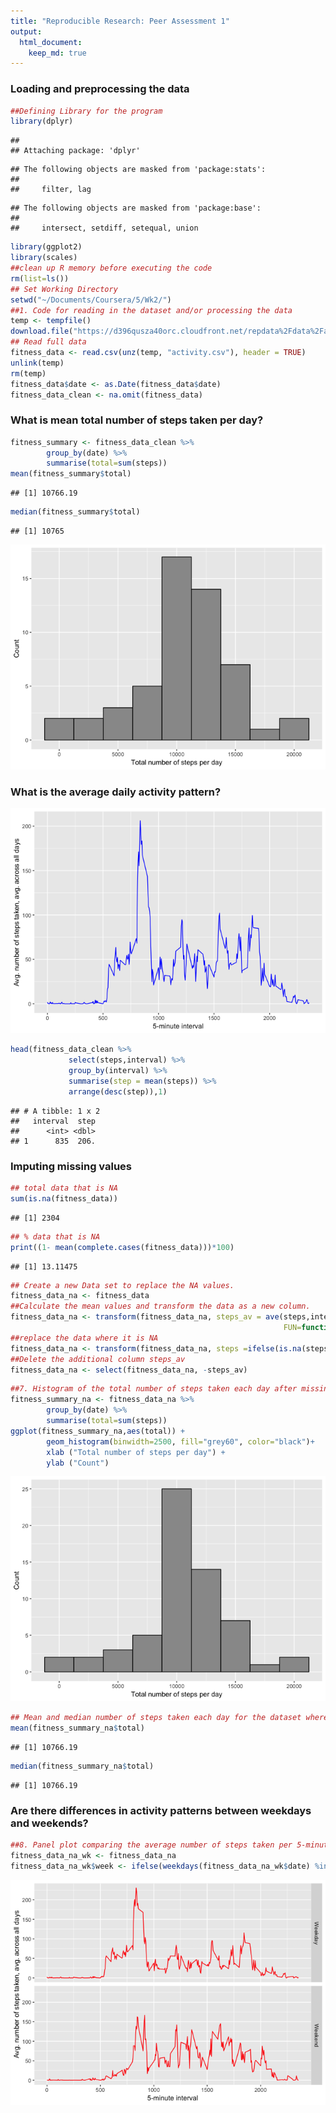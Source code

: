 ```yaml
---
title: "Reproducible Research: Peer Assessment 1"
output: 
  html_document:
    keep_md: true
---
```




### Loading and preprocessing the data



```r
##Defining Library for the program
library(dplyr)
```

```
## 
## Attaching package: 'dplyr'
```

```
## The following objects are masked from 'package:stats':
## 
##     filter, lag
```

```
## The following objects are masked from 'package:base':
## 
##     intersect, setdiff, setequal, union
```

```r
library(ggplot2)
library(scales)
##clean up R memory before executing the code
rm(list=ls())
## Set Working Directory
setwd("~/Documents/Coursera/5/Wk2/")
##1. Code for reading in the dataset and/or processing the data
temp <- tempfile()
download.file("https://d396qusza40orc.cloudfront.net/repdata%2Fdata%2Factivity.zip",temp)
## Read full data
fitness_data <- read.csv(unz(temp, "activity.csv"), header = TRUE)
unlink(temp)
rm(temp)
fitness_data$date <- as.Date(fitness_data$date)
fitness_data_clean <- na.omit(fitness_data)
```


### What is mean total number of steps taken per day?



```r
fitness_summary <- fitness_data_clean %>% 
        group_by(date) %>% 
        summarise(total=sum(steps))
mean(fitness_summary$total)
```

```
## [1] 10766.19
```

```r
median(fitness_summary$total)
```

```
## [1] 10765
```

![](PA1_template_files/figure-html/unnamed-chunk-3-1.png)<!-- -->


### What is the average daily activity pattern?


![](PA1_template_files/figure-html/unnamed-chunk-4-1.png)<!-- -->


```r
head(fitness_data_clean %>%
             select(steps,interval) %>%
             group_by(interval) %>%
             summarise(step = mean(steps)) %>%
             arrange(desc(step)),1)
```

```
## # A tibble: 1 x 2
##   interval  step
##      <int> <dbl>
## 1      835  206.
```


### Imputing missing values



```r
## total data that is NA
sum(is.na(fitness_data))
```

```
## [1] 2304
```

```r
## % data that is NA
print((1- mean(complete.cases(fitness_data)))*100)
```

```
## [1] 13.11475
```

```r
## Create a new Data set to replace the NA values.
fitness_data_na <- fitness_data
##Calculate the mean values and transform the data as a new column.
fitness_data_na <- transform(fitness_data_na, steps_av = ave(steps,interval,
                                                             FUN=function(x) mean(x,na.rm=TRUE)))
##replace the data where it is NA
fitness_data_na <- transform(fitness_data_na, steps =ifelse(is.na(steps),steps_av,steps))
##Delete the additional column steps_av
fitness_data_na <- select(fitness_data_na, -steps_av)
```


```r
##7. Histogram of the total number of steps taken each day after missing values are imputed
fitness_summary_na <- fitness_data_na %>% 
        group_by(date) %>% 
        summarise(total=sum(steps))
ggplot(fitness_summary_na,aes(total)) +
        geom_histogram(binwidth=2500, fill="grey60", color="black")+
        xlab ("Total number of steps per day") + 
        ylab ("Count")
```

![](PA1_template_files/figure-html/unnamed-chunk-7-1.png)<!-- -->

```r
## Mean and median number of steps taken each day for the dataset where we added missing values
mean(fitness_summary_na$total)
```

```
## [1] 10766.19
```

```r
median(fitness_summary_na$total)
```

```
## [1] 10766.19
```


### Are there differences in activity patterns between weekdays and weekends?



```r
##8. Panel plot comparing the average number of steps taken per 5-minute interval across weekdays and weekends
fitness_data_na_wk <- fitness_data_na
fitness_data_na_wk$week <- ifelse(weekdays(fitness_data_na_wk$date) %in% c("Saturday", "Sunday"), "Weekend", "Weekday")
```

![](PA1_template_files/figure-html/unnamed-chunk-9-1.png)<!-- -->
